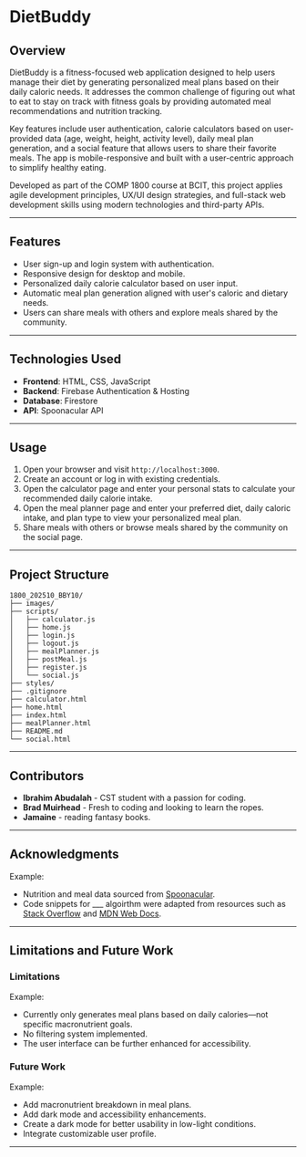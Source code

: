 
# DietBuddy

## Overview
DietBuddy is a fitness-focused web application designed to help users manage their diet by generating personalized meal plans based on their daily caloric needs. It addresses the common challenge of figuring out what to eat to stay on track with fitness goals by providing automated meal recommendations and nutrition tracking.

Key features include user authentication, calorie calculators based on user-provided data (age, weight, height, activity level), daily meal plan generation, and a social feature that allows users to share their favorite meals. The app is mobile-responsive and built with a user-centric approach to simplify healthy eating.

Developed as part of the COMP 1800 course at BCIT, this project applies agile development principles, UX/UI design strategies, and full-stack web development skills using modern technologies and third-party APIs.

---

## Features

- User sign-up and login system with authentication.
- Responsive design for desktop and mobile.
- Personalized daily calorie calculator based on user input.
- Automatic meal plan generation aligned with user's caloric and dietary needs.
- Users can share meals with others and explore meals shared by the community.

---

## Technologies Used

- **Frontend**: HTML, CSS, JavaScript
- **Backend**: Firebase Authentication & Hosting
- **Database**: Firestore
- **API**: Spoonacular API

---

## Usage

1. Open your browser and visit `http://localhost:3000`.
2. Create an account or log in with existing credentials.
3. Open the calculator page and enter your personal stats to calculate your recommended daily calorie intake.
4. Open the meal planner page and enter your preferred diet, daily caloric intake, and plan type to view your personalized meal plan.
5. Share meals with others or browse meals shared by the community on the social page.

---

## Project Structure

```
1800_202510_BBY10/
├── images/
├── scripts/
│   ├── calculator.js
│   ├── home.js
│   ├── login.js
│   ├── logout.js
│   ├── mealPlanner.js
│   ├── postMeal.js
│   ├── register.js
│   └── social.js
├── styles/
├── .gitignore
├── calculator.html
├── home.html
├── index.html
├── mealPlanner.html
├── README.md
└── social.html
```

---

## Contributors
- **Ibrahim Abudalah** - CST student with a passion for coding.
- **Brad Muirhead** - Fresh to coding and looking to learn the ropes.
- **Jamaine** - reading fantasy books.


---

## Acknowledgments

Example:
- Nutrition and meal data sourced from [Spoonacular](https://spoonacular.com/food-api).
- Code snippets for ___ algoirthm were adapted from resources such as [Stack Overflow](https://stackoverflow.com/) and [MDN Web Docs](https://developer.mozilla.org/).

---

## Limitations and Future Work
### Limitations

Example:
- Currently only generates meal plans based on daily calories—not specific macronutrient goals.
- No filtering system implemented.
- The user interface can be further enhanced for accessibility.

### Future Work

Example: 
- Add macronutrient breakdown in meal plans.
- Add dark mode and accessibility enhancements.
- Create a dark mode for better usability in low-light conditions.
- Integrate customizable user profile.

---

